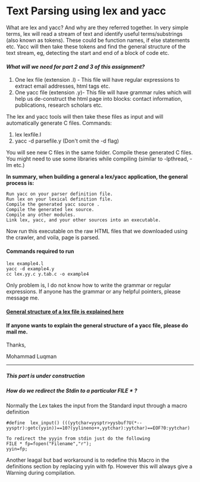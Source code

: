 # Text Parsing using lex and yacc

What are lex and yacc? And why are they referred together. In very simple terms, lex will read a stream of text and identify useful terms/substrings (also known as tokens). These could be function names, if else statements etc. 
Yacc will then take these tokens and find the general structure of the text stream, eg, detecting the start and end of a block of code etc.

#### *What will we need for part 2 and 3 of this assignment?* 

1. One lex file (extension .l) - This file will have regular expressions to extract email addresses, html tags etc.
2. One yacc file (extension .y)- This file will have grammar rules which will help us de-construct the html page into blocks: contact information, publications, research scholars etc.

The lex and yacc tools will then take these files as input and will automatically generate C files. Commands:

1. lex lexfile.l
2. yacc -d parsefile.y (Don't omit the -d flag)

You will see new C files in the same folder. Compile these generated C files. You might need to use some libraries while compiling (similar to -lpthread, -lm etc.)

__In summary, when building a general a lex/yacc application, the general process is:__

    Run yacc on your parser definition file.
    Run lex on your lexical definition file.
    Compile the generated yacc source .
    Compile the generated lex source.
    Compile any other modules.
    Link lex, yacc, and your other sources into an executable.

Now run this executable on the raw HTML files that we downloaded using the crawler, and voila, page is parsed. 
#### Commands required to run
    lex example4.l
    yacc -d example4.y
    cc lex.yy.c y.tab.c -o example4 

Only problem is, I do not know how to write the grammar or regular expressions. If anyone has the grammar or any helpful pointers, please message me.

#### [General structure of a lex file is explained here](lex.md)
#### If anyone wants to explain the general structure of a yacc file, please do mail me. 

Thanks,

Mohammad Luqman

--------------------------------------------------------------------------------------------------------------
##### *This part is under construction*


##### How do we redirect the Stdin to a particular FILE * ?
Normally the Lex takes the input from the Standard input through a macro definition

    #define  lex_input() (((yytchar=yysptr>yysbuf?U(*--yysptr):getc(yyin))==10?(yylineno++,yytchar):yytchar)==EOF?0:yytchar)

    To redirect the yyyin from stdin just do the following
    FILE * fp=fopen("Filename","r");
    yyin=fp;

Another  leagal but bad workaround is to redefine this Macro in the definitions section by replacing yyin with fp. However this will always give a Warning during compilation.
